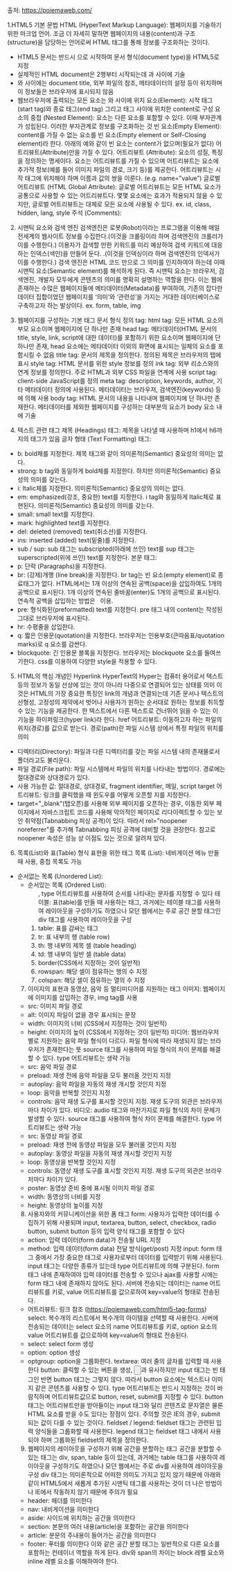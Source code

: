 출처: https://poiemaweb.com/

1.HTML5 기본 문법
HTML (HyperText Markup Language): 웹페이지를 기술하기 위한 마크업 언어. 조금 더 자세히 말하면 웹페이지의 내용(content)과 구조(structure)을 담당하는 언어로써 HTML 태그를 통해 정보를 구조화하는 것이다.
- HTML5 문서는 반드시 <!DOCTYPE html>으로 시작하여 문서 형식(document type)을 HTML5로 지정
- 실제적인 HTML document은 2행부터 시작되는데 <html>과 </html> 사이에 기술
- <head>와 </head> 사이에는 document title, 외부 파일의 참조, 메타데이터의 설정 등이 위치하며 이 정보들은 브라우저에 표시되지 않음
- 웹브라우저에 출력되는 모든 요소는 <body>와 </body> 사이에 위치
요소(Element): 시작 태그(start tag)와 종료 태그(end tag) 그리고 태그 사이에 위치한 content로 구성
요소의 중첩 (Nested Element): 요소는 다른 요소를 포함할 수 있다. 이때 부자관계가 성립된다. 이러한 부자관계로 정보를 구조화하는 것
빈 요소(Empty Element): content를 가질 수 없는 요소를 빈 요소(Empty element or Self-Closing element)라 한다. 아래의 예와 같이 빈 요소는 content가 없으며(필요가 없다) 어트리뷰트(Attribute)만을 가질 수 있다.
어트리뷰트 (Attribute): 요소의 성질, 특징을 정의하는 명세이다. 요소는 어트리뷰트를 가질 수 있으며 어트리뷰트는 요소에 추가적 정보(예를 들어 이미지 파일의 경로, 크기 등)를 제공한다. 어트리뷰트는 시작 태그에 위치해야 하며 이름과 값의 쌍을 이룬다. (e.g. name=”value”)
글로벌 어트리뷰트 (HTML Global Attribute): 글로벌 어트리뷰트는 모든 HTML 요소가 공통으로 사용할 수 있는 어트리뷰트다. 몇몇 요소에는 효과가 적용되지 않을 수 있지만, 글로벌 어트리뷰트는 대체로 모든 요소에 사용될 수 있다. ex. id, class, hidden, lang, style
주석 (Comments): <!-- -->

2. 시맨틱 요소와 검색 엔진
검색엔진은 로봇(Robot)이라는 프로그램을 이용해 매일 전세계의 웹사이트 정보를 수집한다.(이것을 크롤링이라 하며 검색엔진의 크롤러가 이를 수행한다.) 
이용자가 검색할 만한 키워드를 미리 예상하여 검색 키워드에 대응하는 인덱스(색인)을 만들어 둔다. .(이것을 인덱싱이라 하며 검색엔진의 인덱서가 이를 수행한다.)
검색 엔진은 HTML 코드 만으로 그 의미를 인지하여야 하는데 이때 시맨틱 요소(Semantic element)를 해석하게 된다. 즉 시맨틱 요소는 브라우저, 검색엔진, 개발자 모두에게 콘텐츠의 의미를 명확히 설명하는 역할을 한다.
이는 웹에 존재하는 수많은 웹페이지들에 메타데이터(Metadata)를 부여하여, 기존의 잡다한 데이터 집합이었던 웹페이지를 ‘의미’와 ‘관련성’을 가지는 거대한 데이터베이스로 구축하고자 하는 발상이다. ex. form, table, img

3. 웹페이지를 구성하는 기본 태그
문서 형식 정의 tag: <!DOCTYPE html>
html tag: 모든 HTML 요소의 부모 요소이며 웹페이지에 단 하나만 존재
head tag: 메타데이터(HTML 문서의 title, style, link, script에 대한 데이터)를 포함하기 위한 요소이며 웹페이지에 단 하나만 존재, head 요소에는 메타데이터 이외의 화면에 표시되는 일체의 요소를 포함시킬 수 없음
title tag: 문서의 제목을 정의한다. 정의된 제목은 브라우저의 탭에 표시
style tag: HTML 문서를 위한 style 정보를 정의
ink tag: 외부 리소스와의 연계 정보를 정의한다. 주로 HTML과 외부 CSS 파일을 연계에 사용
script tag: client-side JavaScript를 정의
meta tag: description, keywords, author, 기타 메타데이터 정의에 사용된다. 메타데이터는 브라우저, 검색엔진(keywords) 등에 의해 사용
body tag: HTML 문서의 내용을 나타내며 웹페이지에 단 하나만 존재한다. 메타데이터를 제외한 웹페이지를 구성하는 대부분의 요소가 body 요소 내에 기술

4. 텍스트 관련 태그
제목 (Headings) 태그: 제목을 나타낼 때 사용하며 h1에서 h6까지의 태그가 있음
글자 형태 (Text Formatting) 태그: 
- b: bold체를 지정한다. 제목 태그와 같이 의미론적(Semantic) 중요성의 의미는 없다.
- strong: b tag와 동일하게 bold체를 지정한다. 하지만 의미론적(Semantic) 중요성의 의미를 갖는다.
- i: Italic체를 지정한다. 의미론적(Semantic) 중요성의 의미는 없다.
- em: emphasized(강조, 중요한) text를 지정한다. i tag와 동일하게 Italic체로 표현된다. 의미론적(Semantic) 중요성의 의미를 갖는다.
- small: small text를 지정한다.
- mark: highlighted text를 지정한다.
- del: deleted (removed) text(취소선)를 지정한다.
- ins: inserted (added) text(밑줄)를 지정한다.
- sub / sup: sub 태그는 subscripted(아래에 쓰인) text를 sup 태그는 superscripted(위에 쓰인) text를 지정한다.
본문 태그:
- p: 단락 (Paragraphs)을 지정한다.
- br:  (강제)개행 (line break)을 지정한다. br tag는 빈 요소(empty element)로 종료태그가 없다. HTML에서는 1개 이상의 연속된 공백(space)을 삽입하여도 1개의 공백으로 표시된다. 
1개 이상의 연속된 줄바꿈(enter)도 1개의 공백으로 표시된다. 연속적 공백을 삽입하는 방법은 &nbsp; 이용.
- pre: 형식화된(preformatted) text를 지정한다. pre 태그 내의 content는 작성된 그대로 브라우저에 표시된다.
- hr: 수평줄을 삽입한다.
- q: 짧은 인용문(quotation)을 지정한다. 브라우저는 인용부호(큰따옴표/quotation marks)로 q 요소를 감싼다. 
- blockquote: 긴 인용문 블록을 지정한다. 브라우저는 blockquote 요소를 들여쓰기한다. css를 이용하여 다양한 style을 적용할 수 있다.

5. HTML의 핵심 개념인 Hyperlink
HyperText의 Hyper는 컴퓨터 용어로서 텍스트 등의 정보가 동일 선상에 있는 것이 아니라 다중으로 연결되어 있는 상태를 의미
이것은 HTML의 가장 중요한 특징인 link의 개념과 연결되는데 기존 문서나 텍스트의 선형성, 고정성의 제약에서 벗어나 사용자가 원하는 순서대로 원하는 정보를 취득할 수 있는 기능을 제공한다. 
한 텍스트에서 다른 텍스트로 건너뛰어 읽을 수 있는 이 기능을 하이퍼링크(hyper link)라 한다.
href 어트리뷰트: 이동하고자 하는 파일의 위치(경로)를 값으로 받는다. 경로(path)란 파일 시스템 상에서 특정 파일의 위치를 의미
- 디렉터리(Directory): 파일과 다른 디렉터리를 갖는 파일 시스템 내의 존재물로서 폴더라고도 불리운다.
- 파일 경로(File path): 파일 시스템에서 파일의 위치를 나타내는 방법이다. 경로에는 절대경로와 상대경로가 있다.
- 사용 가능한 값: 절대경로, 상대경로, fragment identifier, 메일, script
target 어트리뷰트: 링크를 클릭했을 때 윈도우를 어떻게 오픈할 지를 지정한다.
- target="_blank"(탭오픈)를 사용해 외부 페이지를 오픈하는 경우, 이동한 외부 페이지에서 자바스크립트 코드를 사용해 악의적인 페이지로 리다이렉트할 수 있는 보안 취약점(Tabnabbing 피싱 공격)이 있다. 
따라서 rel="noopener noreferrer"를 추가해 Tabnabbing 피싱 공격에 대비할 것을 권장한다. 참고로 noopener 속성은 성능 상 이점도 있는 것으로 알려져 있다. 

6. 목록(List)와 표(Table) 형식 표현을 위한 태그
목록 (List): 네비게이션 메뉴 만들 때 사용, 중첩 목록도 가능
- 순서없는 목록 (Unordered List): <ul>
- 순서있는 목록 (Ordered List): <ol>, type 어트리뷰트를 사용하여 순서를 나타내는 문자를 지정할 수 있다
테이블: 표(table)를 만들 때 사용하는 태그, 과거에는 테이블 태그를 사용하여 레이아웃을 구성하기도 하였으나 모던 웹에서는 주로 공간 분할 태그인 div 태그를 사용하여 레이아웃을 구성
- table: 표를 감싸는 태그
- tr: 표 내부의 행 (table row) 
- th: 행 내부의 제목 셀 (table heading)
- td: 행 내부의 일반 셀 (table data)
- border(CSS에서 지정하는 것이 일반적)
- rowspan: 해당 셀이 점유하는 행의 수 지정
- colspan: 해당 셀이 점유하는 열의 수 지정

7. 이미지의 표현과 동영상, 음악 등 멀티미디어를 지원하는 태그
이미지: 웹페이지에 이미지를 삽입하는 경우, img tag를 사용
- src: 이미지 파일 경로
- alt: 이미지 파일이 없을 경우 표시되는 문장
- width: 이미지의 너비 (CSS에서 지정하는 것이 일반적)
- height: 이미지의 높이 (CSS에서 지정하는 것이 일반적)
미디어: 웹브라우저 별로 지원하는 음악 파일 형식이 다르다. 파일 형식에 따라 재생되지 않는 브라우저가 존재한다는 뜻
source 태그를 사용하여 파일 형식의 차이 문제를 해결 할 수 있다. type 어트리뷰트는 생략 가능
- src: 음악 파일 경로
- preload: 재생 전에 음악 파일을 모두 불러올 것인지 지정
- autoplay: 음악 파일을 자동의 재생 개시할 것인지 지정
- loop: 음악을 반복할 것인지 지정
- controls: 음악 재생 도구를 표시할 것인지 지정. 재생 도구의 외관은 브라우저마다 차이가 있다.
비디오: audio 태그와 마찬가지로 파일 형식의 차이 문제가 발생할 수 있다. source 태그를 사용하여 형식 차이 문제를 해결한다. type 어트리뷰트는 생략 가능
- src: 동영상 파일 경로
- preload: 재생 전에 동영상 파일을 모두 불러올 것인지 지정
- autoplay: 동영상 파일을 자동의 재생 개시할 것인지 지정
- loop: 동영상을 반복할 것인지 지정
- controls: 동영상 재생 도구를 표시할 것인지 지정. 재생 도구의 외관은 브라우저마다 차이가 있다.
- poster: 동영상 준비 중에 표시될 이미지 파일 경로
- width: 동영상의 너비를 지정
- height: 동영상의 높이를 지정

8. 사용자와의 커뮤니케이션을 위한 폼 태그
form: 사용자가 입력한 데이터를 수집하기 위해 사용되며 input, textarea, button, select, checkbox, radio button, submit button 등의 입력 양식 태그를 포함할 수 있다
- action: 입력 데이터(form data)가 전송될 URL 지정
- method: 	입력 데이터(form data) 전달 방식(get/post) 지정
input: form 태그 중에서 가장 중요한 태그로 사용자로부터 데이터를 입력받기 위해 사용된다. 
input 태그는 다양한 종류가 있는데 type 어트리뷰트에 의해 구분된다. form 태그 내에 존재하여야 입력 데이터를 전송할 수 있으나 ajax를 사용할 시에는 form 태그 내에 존재하지 않아도 된다.
서버에 전송되는 데이터는 name 어트리뷰트를 키로, value 어트리뷰트를 값으로하여 key=value의 형태로 전송된다.
- 어트리뷰트: 링크 참조 (https://poiemaweb.com/html5-tag-forms)
select: 복수개의 리스트에서 복수개의 아이템을 선택할 때 사용한다. 서버에 전송되는 데이터는 select 요소의 name 어트리뷰트를 키로, option 요소의 value 어트리뷰트를 값으로하여 key=value의 형태로 전송된다.
- select: select form 생성
- option: option 생성
- optgroup: option을 그룹화한다.
textarea: 여러 줄의 글자를 입력할 때 사용한다
button: 클릭할 수 있는 버튼을 생성, <input type="button">과 유사하지만 input 태그는 빈 태그인 반면 button 태그는 그렇지 않다. 따라서 button 요소에는 텍스트나 이미지 같은 콘텐츠를 사용할 수 있다.
type 어트리뷰트는 반드시 지정하는 것이 바람직하며 어트리뷰트값으로 button, reset, submit를 지정할 수 있다.
button 태그는 어트리뷰트만을 받아들이는 input 태그와 달리 콘텐츠로 문자열은 물론 HTML 요소를 받을 수도 있다는 장점이 있다. 주의할 것은 IE의 경우, submit되는 값이 다를 수 있는 것이다.
fieldset / legend: fieldset 태그는 관련된 입력 양식들을 그룹화할 때 사용한다. legend 태그는 fieldset 태그 내에서 사용되야 하며 그룹화된 fieldset의 제목을 정의한다.

9. 웹페이지의 레이아웃을 구성하기 위해 공간을 분할하는 태그
공간을 분할할 수 있는 태그는 div, span, table 등이 있는데, 과거에는 table 태그를 사용하여 레이아웃을 구성하기도 하였으나 모던 웹에서는 주로 div를 사용하여 레이아웃을 구성
div 태그는 의미론적으로 어떠한 의미도 가지고 있지 않기 때문에 아래와 같이 HTML5에서 새롭게 추가된 시맨틱 태그를 사용하는 것이 더 나은 방법이나 IE에서 작동하지 않기 때문에 주의가 필요
- header: 헤더를 의미한다
- nav: 내비게이션을 의미한다
- aside: 사이드에 위치하는 공간을 의미한다
- section: 본문의 여러 내용(article)을 포함하는 공간을 의미한다
- article: 분문의 주내용이 들어가는 공간을 의미한다
- footer: 푸터를 의미한다
이와 같은 공간 분할 태그는 일반적으로 다른 요소를 포함하는 컨테이너 역할을 하게 된다.
div와 span의 차이는 block 레벨 요소와 inline 레벨 요소를 이해하여야 한다.



